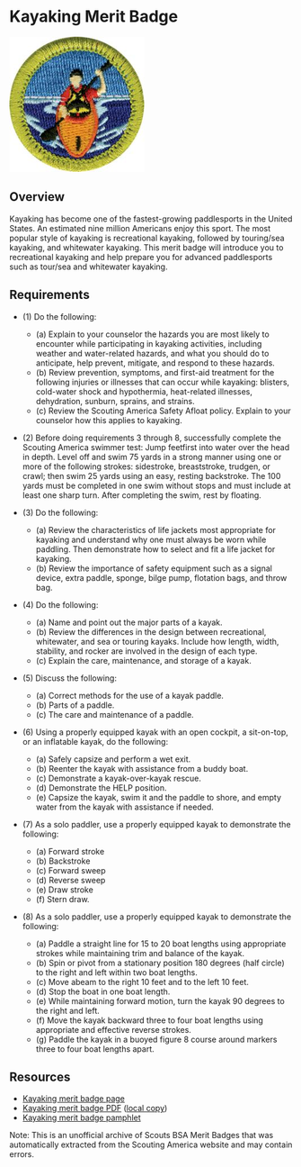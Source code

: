 

# Kayaking Merit Badge

![Kayaking Merit Badge](images/kayaking-merit-badge.jpg)

## Overview



Kayaking has become one of the fastest-growing paddlesports in the United States. An estimated nine million Americans enjoy this sport. The most popular style of kayaking is recreational kayaking, followed by touring/sea kayaking, and whitewater kayaking. This merit badge will introduce you to recreational kayaking and help prepare you for advanced paddlesports such as tour/sea and whitewater kayaking.

## Requirements

* (1) Do the following:
    * (a) Explain to your counselor the hazards you are most likely to encounter while participating in kayaking activities, including weather and water-related hazards, and what you should do to anticipate, help prevent, mitigate, and respond to these hazards.
    * (b) Review prevention, symptoms, and first-aid treatment for the following injuries or illnesses that can occur while kayaking: blisters, cold-water shock and hypothermia, heat-related illnesses, dehydration, sunburn, sprains, and strains.
    * (c) Review the Scouting America Safety Afloat policy. Explain to your counselor how this applies to kayaking.


* (2) Before doing requirements 3 through 8, successfully complete the Scouting America swimmer test: Jump feetfirst into water over the head in depth. Level off and swim 75 yards in a strong manner using one or more of the following strokes: sidestroke, breaststroke, trudgen, or crawl; then swim 25 yards using an easy, resting backstroke. The 100 yards must be completed in one swim without stops and must include at least one sharp turn. After completing the swim, rest by floating.
* (3) Do the following:
    * (a) Review the characteristics of life jackets most appropriate for kayaking and understand why one must always be worn while paddling. Then demonstrate how to select and fit a life jacket for kayaking.
    * (b) Review the importance of safety equipment such as a signal device, extra paddle, sponge, bilge pump, flotation bags, and throw bag.


* (4) Do the following:
    * (a) Name and point out the major parts of a kayak.
    * (b) Review the differences in the design between recreational, whitewater, and sea or touring kayaks. Include how length, width, stability, and rocker are involved in the design of each type.
    * (c) Explain the care, maintenance, and storage of a kayak.


* (5) Discuss the following:
    * (a) Correct methods for the use of a kayak paddle.
    * (b) Parts of a paddle.
    * (c) The care and maintenance of a paddle.


* (6) Using a properly equipped kayak with an open cockpit, a sit-on-top, or an inflatable kayak, do the following:
    * (a) Safely capsize and perform a wet exit.
    * (b) Reenter the kayak with assistance from a buddy boat.
    * (c) Demonstrate a kayak-over-kayak rescue.
    * (d) Demonstrate the HELP position.
    * (e) Capsize the kayak, swim it and the paddle to shore, and empty water from the kayak with assistance if needed.


* (7) As a solo paddler, use a properly equipped kayak to demonstrate the following:
    * (a) Forward stroke
    * (b) Backstroke
    * (c) Forward sweep
    * (d) Reverse sweep
    * (e) Draw stroke
    * (f) Stern draw.


* (8) As a solo paddler, use a properly equipped kayak to demonstrate the following:
    * (a) Paddle a straight line for 15 to 20 boat lengths using appropriate strokes while maintaining trim and balance of the kayak.
    * (b) Spin or pivot from a stationary position 180 degrees (half circle) to the right and left within two boat lengths.
    * (c) Move abeam to the right 10 feet and to the left 10 feet.
    * (d) Stop the boat in one boat length.
    * (e) While maintaining forward motion, turn the kayak 90 degrees to the right and left.
    * (f) Move the kayak backward three to four boat lengths using appropriate and effective reverse strokes.
    * (g) Paddle the kayak in a buoyed figure 8 course around markers three to four boat lengths apart.




## Resources

- [Kayaking merit badge page](https://www.scouting.org/merit-badges/kayaking/)
- [Kayaking merit badge PDF](https://filestore.scouting.org/filestore/Merit_Badge_ReqandRes/Kayaking.pdf) ([local copy](files/kayaking-merit-badge.pdf))
- [Kayaking merit badge pamphlet](None)

Note: This is an unofficial archive of Scouts BSA Merit Badges that was automatically extracted from the Scouting America website and may contain errors.